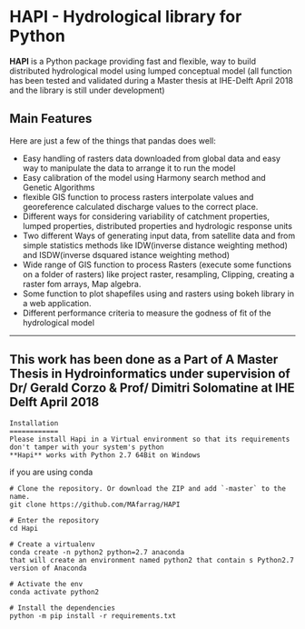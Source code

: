
HAPI - Hydrological library for Python
=====================================================================
**HAPI** is a Python package providing fast and flexible, way to build distributed
hydrological model using lumped conceptual model
(all function has been tested and validated during a Master thesis at IHE-Delft April 2018 and the library is still under development)


Main Features
-------------
Here are just a few of the things that pandas does well:
  - Easy handling of rasters data downloaded from global data and easy way to
    manipulate the data to arrange it to run the model
  - Easy calibration of the model using Harmony search method and Genetic Algorithms
  - flexible GIS function to process rasters interpolate values and georeference 
    calculated discharge values to the correct place.
  - Different ways for considering variability of catchment properties, lumped properties,
    distributed properties and hydrologic response units
  - Two different Ways of generating input data, from satellite data and from simple statistics
    methods like IDW(inverse distance weighting method) and ISDW(inverse dsquared istance weighting method)
  - Wide range of GIS function to process Rasters (execute some functions on a folder of rasters) like 
    project raster, resampling, Clipping, creating a raster fom arrays, Map algebra.
  - Some function to plot shapefiles using and rasters using bokeh library in a web application.
  - Different performance criteria to measure the godness of fit of the hydrological model
  
-------------
This work has been done as a Part of A Master Thesis in Hydroinformatics under supervision of Dr/ Gerald Corzo & Prof/ Dimitri Solomatine at IHE Delft April 2018
-------------



```
Installation
============
Please install Hapi in a Virtual environment so that its requirements don't tamper with your system's python
**Hapi** works with Python 2.7 64Bit on Windows
```

if you are using conda
```
# Clone the repository. Or download the ZIP and add `-master` to the name.
git clone https://github.com/MAfarrag/HAPI

# Enter the repository
cd Hapi

# Create a virtualenv
conda create -n python2 python=2.7 anaconda 
that will create an environment named python2 that contain s Python2.7 version of Anaconda 

# Activate the env
conda activate python2

# Install the dependencies
python -m pip install -r requirements.txt

```
